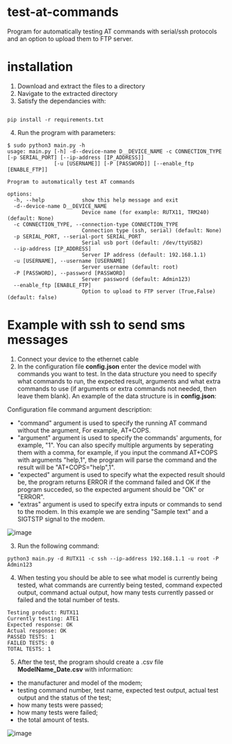 # test-at-commands
Program for automatically testing AT commands with serial/ssh protocols and an option to upload them to FTP server. 

# installation
1. Download and extract the files to a directory
2. Navigate to the extracted directory
3. Satisfy the dependancies with:
```

pip install -r requirements.txt
```
4. Run the program with parameters:
```
$ sudo python3 main.py -h
usage: main.py [-h] -d--device-name D__DEVICE_NAME -c CONNECTION_TYPE [-p SERIAL_PORT] [--ip-address [IP_ADDRESS]]
               [-u [USERNAME]] [-P [PASSWORD]] [--enable_ftp [ENABLE_FTP]]

Program to automatically test AT commands

options:
  -h, --help            show this help message and exit
  -d--device-name D__DEVICE_NAME
                        Device name (for example: RUTX11, TRM240) (default: None)
  -c CONNECTION_TYPE, --connection-type CONNECTION_TYPE
                        Connection type (ssh, serial) (default: None)
  -p SERIAL_PORT, --serial-port SERIAL_PORT
                        Serial usb port (default: /dev/ttyUSB2)
  --ip-address [IP_ADDRESS]
                        Server IP address (default: 192.168.1.1)
  -u [USERNAME], --username [USERNAME]
                        Server username (default: root)
  -P [PASSWORD], --password [PASSWORD]
                        Server password (default: Admin123)
  --enable_ftp [ENABLE_FTP]
                        Option to upload to FTP server (True,False) (default: false)
```
# Example with ssh to send sms messages
1. Connect your device to the ethernet cable
2. In the configuration file **config.json** enter the device model with commands you want to test. In the data structure you need to specify what commands to run, the expected result, arguments and what extra commands to use (if arguments or extra commands not needed, then leave them blank). An example of the data structure is in **config.json**:

Configuration file command argument description:
* "command" argument is used to specify the running AT command without the argument, For example, AT+COPS.
* "argument" argument is used to specify the commands' arguments, for example, "1". You can also specify multiple arguments by seperating them with a comma, for example, if you input the command AT+COPS with arguments "help,1", the program will parse the command and the result will be "AT+COPS="help",1".
* "expected" argument is used to specify what the expected result should be, the program returns ERROR if the command failed and OK if the program succeded, so the expected argument should be "OK" or "ERROR".
* "extras" argument is used to specify extra inputs or commands to send to the modem. In this example we are sending "Sample text" and a SIGTSTP signal to the modem.

![image](https://user-images.githubusercontent.com/88384951/226626282-28dc7688-afd7-46c3-a35d-6714b1b77cf7.png)


3. Run the following command:
```
python3 main.py -d RUTX11 -c ssh --ip-address 192.168.1.1 -u root -P Admin123
```
4. When testing you should be able to see what model is currently being tested, what commands  are currently being tested, command expected output, command actual output, how many tests currently passed or failed and the total number of tests.
```
Testing product: RUTX11
Currently testing: ATE1
Expected response: OK
Actual response: OK
PASSED TESTS: 1
FAILED TESTS: 0
TOTAL TESTS: 1
```

5. After the test, the program should create a .csv file **ModelName_Date.csv** with information: 
* the manufacturer and model of the modem;
* testing command number, test name, expected test output, actual test output and the status of the test;
* how many tests were passed;
* how many tests were failed;
* the total amount of tests.

![image](https://user-images.githubusercontent.com/88384951/226628110-0e1ddb5b-41d2-409c-8673-7fdbcf79c322.png)


